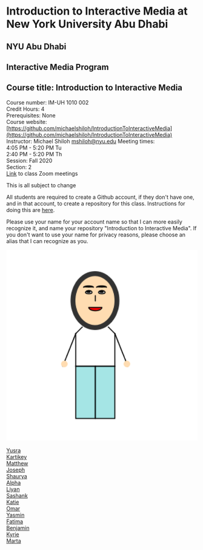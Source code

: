 # Introduction to Interactive Media at New York University Abu Dhabi  
## NYU Abu Dhabi
## Interactive Media Program
## Course title: Introduction to Interactive Media
Course number: IM-UH 1010 002    
Credit Hours: 4     
Prerequisites: None     
Course website: [https://github.com/michaelshiloh/IntroductionToInteractiveMedia](https://github.com/michaelshiloh/IntroductionToInteractiveMedia)    
Instructor: Michael Shiloh mshiloh@nyu.edu
Meeting times:    
4:05 PM - 5:20 PM Tu    
2:40 PM - 5:20 PM Th    
Session: Fall 2020    
Section: 2  
[Link](https://nyu.zoom.us/j/94816402645) to class Zoom meetings

This is all subject to change

All students are required to create a Github account, if they don't have one,
and in that account, to create a repository for this class. Instructions for
doing this are
[here](https://github.com/michaelshiloh/resourcesForClasses#github-resources).

Please use your name for your account name so that I can more easily recognize
it, and name your repository "Introduction to Interactive Media". If you don't
want to use your name for privacy reasons, please choose an alias that I can
recognize as you.

![Aaly Sharaf](https://github.com/AalyaSharaf/intro-to-IM/blob/master/September15/Screenshot.png)

[Yusra](https://github.com/yusra-khan/intro-to-im)  
[Kartikey](https://github.com/KartikeySinghal/IntroToIM)  
[Matthew](https://github.com/mjvar/intro-to-interactive-media)  
[Joseph](https://github.com/jhongover9000/intro2im)  
[Shaurya](https://github.com/shaurya-io/introduction-to-interactive-media)  
[Alpha](https://github.com/Alphaam/Intro-to-IM)  
[Liyan](https://github.com/LiyanIbrahim/intro-to-IM)  
[Sashank](https://github.com/sashanksilwal/introduction_to_interactive_media)  
[Katie](https://github.com/katieferreol/introduction-to-interactive-media)  
[Omar](https://github.com/soablackwhite/Intro-to-IM)  
[Yasmin](https://github.com/yasmin-alshurafa/introduction-to-interactive-media)  
[Fatima](https://github.com/FatimaAlmaazmi/introIM)  
[Benjamin](http://github.com/molarmanful/IntroductionToInteractiveMedia)  
[Kyrie](https://github.com/Kyrie21323/introduction-to-interactive-media)  
[Marta](https://github.com/martapienkosz/interactivemedia)  
